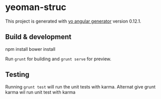 # yeoman-struc

This project is generated with [yo angular generator](https://github.com/yeoman/generator-angular)
version 0.12.1.

## Build & development

npm install
bower install

Run `grunt` for building and `grunt serve` for preview.

## Testing

Running `grunt test` will run the unit tests with karma.
Alternat give grunt karma wil run unit test with karma
